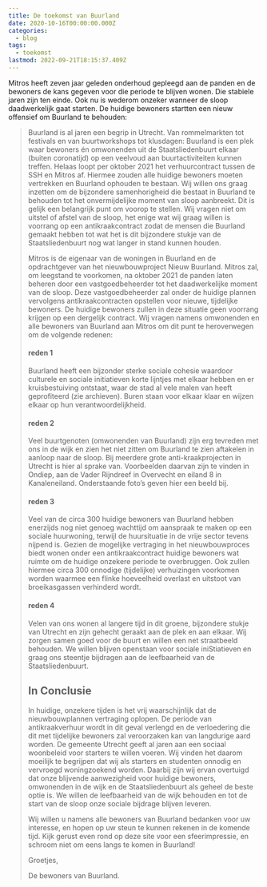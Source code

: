 ```yaml
---
title: De toekomst van Buurland
date: 2020-10-16T00:00:00.000Z
categories:
  - blog
tags:
  - toekomst
lastmod: 2022-09-21T18:15:37.409Z
---
```

Mitros heeft zeven jaar geleden onderhoud gepleegd aan de panden en de bewoners de kans gegeven voor die periode te blijven wonen. Die stabiele jaren zijn ten einde. Ook nu is wederom onzeker wanneer de sloop daadwerkelijk gaat starten. De huidige bewoners startten een nieuw offensief om Buurland te behouden: 

>  Buurland is al jaren een begrip in Utrecht. Van rommelmarkten tot festivals en van buurtworkshops tot klusdagen: Buurland is een plek waar bewoners én omwonenden uit de Staatsliedenbuurt elkaar (buiten coronatijd) op een veelvoud aan buurtactiviteiten kunnen treffen. Helaas loopt per oktober 2021 het verhuurcontract tussen de SSH en Mitros af. Hiermee zouden alle huidige bewoners moeten vertrekken en Buurland ophouden te bestaan. Wij willen ons graag inzetten om de bijzondere samenhorigheid die bestaat in Buurland te behouden tot het onvermijdelijke moment van sloop aanbreekt. Dit is gelijk een belangrijk punt om voorop te stellen. Wij vragen niet om uitstel of afstel van de sloop, het enige wat wij graag willen is voorrang op een antikraakcontract zodat de mensen die Buurland gemaakt hebben tot wat het is dit bijzondere stukje van de Staatsliedenbuurt nog wat langer in stand kunnen houden. 
>  
> Mitros is de eigenaar van de woningen in Buurland en de opdrachtgever van het nieuwbouwproject Nieuw Buurland. Mitros zal, om leegstand te voorkomen, na oktober 2021 de panden laten beheren door een vastgoedbeheerder tot het daadwerkelijke moment van de sloop. Deze vastgoedbeheerder zal onder de huidige plannen vervolgens antikraakcontracten opstellen voor nieuwe, tijdelijke bewoners. De huidige bewoners zullen in deze situatie geen voorrang krijgen op een dergelijk contract. Wij vragen namens omwonenden en alle bewoners van Buurland aan Mitros om dit punt te heroverwegen om de volgende redenen: 
> 
> #### reden 1
> 
> Buurland heeft een bijzonder sterke sociale cohesie waardoor culturele en sociale initiatieven korte lijntjes met elkaar hebben en er kruisbestuiving ontstaat, waar de stad al vele malen van heeft geprofiteerd (zie archieven). Buren staan voor elkaar klaar en wijzen elkaar op hun verantwoordelijkheid. 
> 
> #### reden 2
> 
> Veel buurtgenoten (omwonenden van Buurland) zijn erg tevreden met ons in de wijk en zien het niet zitten om Buurland te zien aftakelen in aanloop naar de sloop. Bij meerdere grote anti-kraakprojecten in Utrecht is hier al sprake van. Voorbeelden daarvan zijn te vinden in Ondiep,  aan de Vader Rijndreef in Overvecht en eiland 8 in Kanaleneiland. Onderstaande foto’s geven hier een beeld bij.
> 
> #### reden 3
> 
> Veel van de circa 300 huidige bewoners van Buurland hebben enerzijds nog niet genoeg wachttijd om aanspraak te maken op een sociale huurwoning, terwijl de huursituatie in de vrije sector tevens nijpend is. Gezien de mogelijke vertraging in het nieuwbouwproces biedt wonen onder een antikraakcontract huidige bewoners wat ruimte om de huidige onzekere periode te overbruggen. Ook zullen hiermee circa 300 onnodige (tijdelijke) verhuizingen voorkomen worden waarmee een flinke hoeveelheid overlast en uitstoot van broeikasgassen verhinderd wordt. 
> 
> #### reden 4
> 
> Velen van ons wonen al langere tijd in dit groene, bijzondere stukje van Utrecht en zijn gehecht geraakt aan de plek en aan elkaar. Wij zorgen samen goed voor de buurt en willen een net straatbeeld behouden. We willen blijven openstaan voor sociale iniStiatieven en graag ons steentje bijdragen aan de leefbaarheid van de Staatsliedenbuurt.
> 
> 
> ## In Conclusie
> In huidige, onzekere tijden is het vrij waarschijnlijk dat de nieuwbouwplannen vertraging oplopen. De periode van antikraakverhuur wordt in dit geval verlengd en de verloedering die dit met tijdelijke bewoners zal veroorzaken kan van langdurige aard worden. De gemeente Utrecht geeft al jaren aan een sociaal woonbeleid voor starters te willen voeren. Wij vinden het daarom moeilijk te begrijpen dat wij als starters en studenten onnodig en vervroegd woningzoekend worden. Daarbij zijn wij ervan overtuigd dat onze blijvende aanwezigheid voor huidige bewoners, omwonenden in de wijk en de Staatsliedenbuurt als geheel de beste optie is. We willen de leefbaarheid van de wijk behouden en tot de start van de sloop onze sociale bijdrage blijven leveren. 
> 
> Wij willen u namens alle bewoners van Buurland bedanken voor uw interesse, en hopen op uw steun te kunnen rekenen in de komende tijd. Kijk gerust even rond op deze site voor een sfeerimpressie, en schroom niet om eens langs te komen in Buurland!
> 
> Groetjes, 
> 
> De bewoners van Buurland.